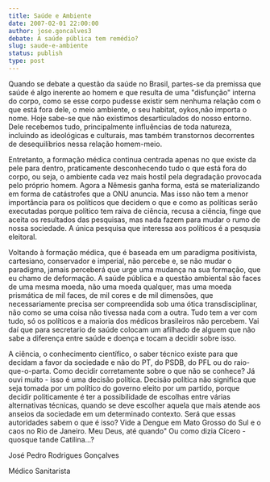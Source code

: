 ```yaml
---
title: Saúde e Ambiente
date: 2007-02-01 22:00:00
author: jose.goncalves3
debate: A saúde pública tem remédio?
slug: saude-e-ambiente
status: publish 
type: post
---
```


Quando se debate a questão da saúde no Brasil, partes-se da premissa que saúde é algo inerente ao homem e que resulta de uma "disfunção" interna do corpo, como se esse corpo pudesse existir sem nenhuma relação com o que está fora dele, o meio ambiente, o seu habitat, oykos,não importa o nome. Hoje sabe-se que não existimos desarticulados do nosso entorno. Dele recebemos tudo, principalmente influências de toda natureza, incluindo as ideológicas e culturais, mas também transtornos decorrentes de desequilíbrios nessa relação homem-meio.  

Entretanto, a formação médica continua centrada apenas no que existe da pele para dentro, praticamente desconhecendo tudo o que está fora do corpo, ou seja, o ambiente cada vez mais hostil pela degradação provocada pelo próprio homem. Agora a Nêmesis ganha forma, está se materializando em forma de catástrofes que a ONU anuncia. Mas isso não tem a menor importância para os políticos que decidem o que e como as políticas serão executadas porque político tem raiva de ciência, recusa a ciência, finge que aceita os resultados das pesquisas, mas nada fazem para mudar o rumo de nossa sociedade. A única pesquisa que interessa aos políticos é a pesqusia eleitoral.  

Voltando à formação médica, que é baseada em um paradigma positivista, cartesiano, conservador e imperial, não percebe e, se não mudar o paradigma, jamais perceberá que urge uma mudança na sua formação, que eu chamo de deformação. A saúde pública e a questão ambiental são faces de uma mesma moeda, não uma moeda qualquer, mas uma moeda prismática de mil faces, de mil cores e de mil dimensões, que necessariamente precisa ser compreendida sob uma ótica transdisciplinar, não como se uma coisa não tivessa nada com a outra. Tudo tem a ver com tudo, só os políticos e a maioria dos médicos brasileiros não percebem. Vai daí que para secretario de saúde colocam um afilhado de alguem que não sabe a diferença entre saúde e doença e tocam a decidir sobre isso.  

A ciência, o conhecimento científico, o saber técnico existe para que decidam a favor da sociedade e não do PT, do PSDB, do PFL ou do raio-que-o-parta. Como decidir corretamente sobre o que não se conhece? Já ouvi muito - isso é uma decisão política. Decisão política não significa que seja tomada por um político do governo eleito por um partido, porque decidir politicamente é ter a possibilidade de escolhas entre várias alternativas técnicas, quando se deve escolher aquela que mais atende aos anseios da sociedade em um determinado contexto. Será que essas autoridades sabem o que é isso? Vide a Dengue em Mato Grosso do Sul e o caos no Rio de Janeiro. Meu Deus, até quando" Ou como dizia Cícero - quosque tande Catilina...?  

  

José Pedro Rodrigues Gonçalves  

Médico Sanitarista
